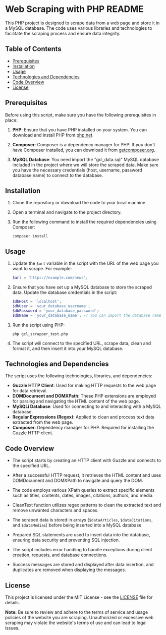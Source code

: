 # Web Scraping with PHP README

This PHP project is designed to scrape data from a web page and store it in a MySQL database. The code uses various libraries and technologies to facilitate the scraping process and ensure data integrity.

## Table of Contents

- [Prerequisites](#prerequisites)
- [Installation](#installation)
- [Usage](#usage)
- [Technologies and Dependencies](#technologies-and-dependencies)
- [Code Overview](#code-overview)
- [License](#license)

## Prerequisites

Before using this script, make sure you have the following prerequisites in place:

1. **PHP**: Ensure that you have PHP installed on your system. You can download and install PHP from [php.net](https://www.php.net/).

2. **Composer**: Composer is a dependency manager for PHP. If you don't have Composer installed, you can download it from [getcomposer.org](https://getcomposer.org/download/).

3. **MySQL Database**: You need import the "gcl_data.sql" MySQL database included in the project where we will store the scraped data. Make sure you have the necessary credentials (host, username, password database name) to connect to the database.

## Installation

1. Clone the repository or download the code to your local machine.

2. Open a terminal and navigate to the project directory.

3. Run the following command to install the required dependencies using Composer:

   ```
   composer install
   ```

## Usage

1. Update the `$url` variable in the script with the URL of the web page you want to scrape. For example:

   ```php
   $url = 'https://example.com/news';
   ```

2. Ensure that you have set up a MySQL database to store the scraped data. Update the database credentials in the script:

   ```php
   $dbHost = 'localhost';
   $dbUser = 'your_database_username';
   $dbPassword = 'your_database_password';
   $dbName = 'your_database_name'; // You can import the database named "gcl_data.sql" included this project
   ```

3. Run the script using PHP:

   ```
   php gcl_scrapper_test.php
   ```

4. The script will connect to the specified URL, scrape data, clean and format it, and then insert it into your MySQL database.

## Technologies and Dependencies

The script uses the following technologies, libraries, and dependencies:

- **Guzzle HTTP Client**: Used for making HTTP requests to the web page for data retrieval.
- **DOMDocument and DOMXPath**: These PHP extensions are employed for parsing and navigating the HTML content of the web page.
- **MySQLi Database**: Used for connecting to and interacting with a MySQL database.
- **Regular Expressions (Regex)**: Applied to clean and process text data extracted from the web page.
- **Composer**: Dependency manager for PHP. Required for installing the Guzzle HTTP client.

## Code Overview

- The script starts by creating an HTTP client with Guzzle and connects to the specified URL.

- After a successful HTTP request, it retrieves the HTML content and uses DOMDocument and DOMXPath to navigate and query the DOM.

- The code employs various XPath queries to extract specific elements such as titles, contents, dates, images, citations, authors, and media.

- CleanText function utilizes regex patterns to clean the extracted text and remove unwanted characters and spaces.

- The scraped data is stored in arrays (`$dataArticles`, `$dataCitations`, and `$dataMedias`) before being inserted into a MySQL database.

- Prepared SQL statements are used to insert data into the database, ensuring data security and preventing SQL injection.

- The script includes error handling to handle exceptions during client creation, requests, and database connections.

- Success messages are stored and displayed after data insertion, and duplicates are removed when displaying the messages.

## License

This project is licensed under the MIT License - see the [LICENSE](LICENSE) file for details.

**Note:** Be sure to review and adhere to the terms of service and usage policies of the website you are scraping. Unauthorized or excessive web scraping may violate the website's terms of use and can lead to legal issues.
